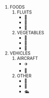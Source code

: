 1. FOODS
   1. FLUITS
      - 🍎
      - 🍌
      - 🥝
   2. VEGETABLES
      - 🍅
      - 🌽
      - 🥕
2. VEHICLES
   1. AIRCRAFT
      - ✈️
      - 🚁
   2. OTHER
      - 🚆
      - 🚗
      - 🛳️
